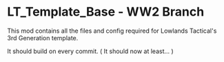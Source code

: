 # LT_Template_Base - WW2 Branch
This mod contains all the files and config required for Lowlands Tactical's 3rd Generation template.

It should build on every commit. ( It should now at least... )
